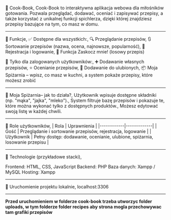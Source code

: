 🥘 Cook-Book,
Cook-Book to interaktywna aplikacja webowa dla miłośników gotowania. Pozwala przeglądać, dodawać, oceniać i zapisywać przepisy, a także korzystać z unikalnej funkcji spichlerza, dzięki której znajdziesz przepisy bazujące na tym, co masz w domu.

***

🔗 Funkcje,
✅ Dostępne dla wszystkich:,
🔍 Przeglądanie przepisów,
🔃 Sortowanie przepisów (nazwa, ocena, najnowsze, popularność),
👤 Rejestracja i logowanie,
🎲 Funkcja Zaskocz mnie! (losowy przepis)

🔐 Tylko dla zalogowanych użytkowników:,
➕ Dodawanie własnych przepisów,
⭐ Ocenianie przepisów,
💖 Dodawanie do ulubionych,
📦 Moja Spiżarnia – wpisz, co masz w kuchni, a system pokaże przepisy, które możesz zrobić

***

🧂 Moja Spiżarnia– jak to działa?,
Użytkownik wpisuje dostępne składniki (np. "mąka", "jajka", "mleko").,
System filtruje bazę przepisów i pokazuje te, które można wykonać tylko z dostępnych produktów.,
Możesz edytować swoją listę w każdej chwili.

***

👤 Role użytkowników,
| Rola       | Uprawnienia |
|------------|-------------|
| Gość       | Przeglądanie i sortowanie przepisów, rejestracja, logowanie |
| Użytkownik | Pełny dostęp: dodawanie, ocenianie, ulubione, spiżarnia, losowanie przepisu |

***

🧰 Technologie (przykładowe stacki),

Frontend: HTML, CSS, JavaScript
Backend: PHP
Baza danych: Xampp / MySQL
Hosting: Xampp

***

🚀 Uruchomienie projektu lokalnie,
localhost:3306

***
**Przed uruchomieniem w folderze cook-book trzeba utworzyc folder uploads, w tym folderze folder recipes aby strona mogla przechowywac tam grafiki przepisów** 
